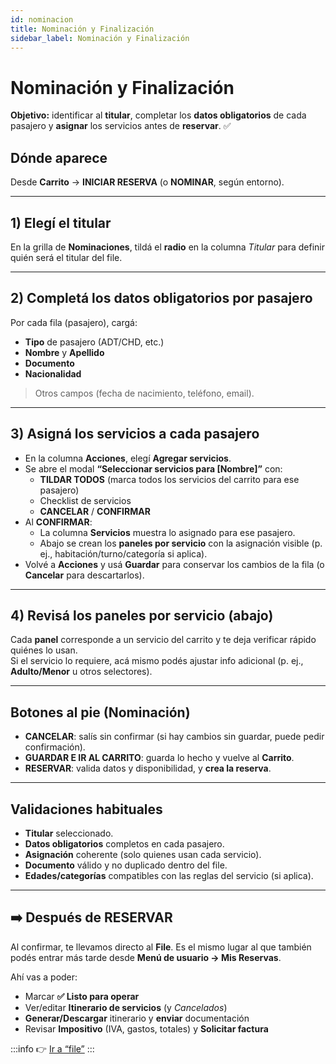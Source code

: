 ```yaml
---
id: nominacion
title: Nominación y Finalización
sidebar_label: Nominación y Finalización
---
```


# Nominación y Finalización
**Objetivo:** identificar al **titular**, completar los **datos obligatorios** de cada pasajero y **asignar** los servicios antes de **reservar**. ✅

## Dónde aparece
Desde **Carrito** → **INICIAR RESERVA** (o **NOMINAR**, según entorno).

---

## 1) Elegí el titular
En la grilla de **Nominaciones**, tildá el **radio** en la columna *Titular* para definir quién será el titular del file.

---

## 2) Completá los datos obligatorios por pasajero
Por cada fila (pasajero), cargá:
- **Tipo** de pasajero (ADT/CHD, etc.)
- **Nombre** y **Apellido**
- **Documento**
- **Nacionalidad**

> Otros campos (fecha de nacimiento, teléfono, email).

---

## 3) Asigná los servicios a cada pasajero
- En la columna **Acciones**, elegí **Agregar servicios**.
- Se abre el modal **“Seleccionar servicios para [Nombre]”** con:
  - **TILDAR TODOS** (marca todos los servicios del carrito para ese pasajero)
  - Checklist de servicios
  - **CANCELAR** / **CONFIRMAR**
- Al **CONFIRMAR**:
  - La columna **Servicios** muestra lo asignado para ese pasajero.
  - Abajo se crean los **paneles por servicio** con la asignación visible (p. ej., habitación/turno/categoría si aplica).
- Volvé a **Acciones** y usá **Guardar** para conservar los cambios de la fila (o **Cancelar** para descartarlos).

---

## 4) Revisá los paneles por servicio (abajo)
Cada **panel** corresponde a un servicio del carrito y te deja verificar rápido quiénes lo usan.  
Si el servicio lo requiere, acá mismo podés ajustar info adicional (p. ej., **Adulto/Menor** u otros selectores).

---

## Botones al pie (Nominación)
- **CANCELAR**: salís sin confirmar (si hay cambios sin guardar, puede pedir confirmación).
- **GUARDAR E IR AL CARRITO**: guarda lo hecho y vuelve al **Carrito**.
- **RESERVAR**: valida datos y disponibilidad, y **crea la reserva**.

---

## Validaciones habituales
- **Titular** seleccionado.  
- **Datos obligatorios** completos en cada pasajero.  
- **Asignación** coherente (solo quienes usan cada servicio).  
- **Documento** válido y no duplicado dentro del file.  
- **Edades/categorías** compatibles con las reglas del servicio (si aplica).

---

## ➡️ Después de **RESERVAR**
Al confirmar, te llevamos directo al **File**. Es el mismo lugar al que también podés entrar más tarde desde **Menú de usuario → Mis Reservas**.

Ahí vas a poder:
- Marcar **✅ Listo para operar**  
- Ver/editar **Itinerario de servicios** (y *Cancelados*)  
- **Generar/Descargar** itinerario y **enviar** documentación  
- Revisar **Impositivo** (IVA, gastos, totales) y **Solicitar factura**  

:::info
👉 [Ir a “file”](./general/file)
:::
<!--
Sugerencias de imágenes (cargalas en /static/img/... y descomentá):
![Nominaciones](/img/reservas-online/ventas/nominaciones.png)
![Botón Reservar](/img/reservas-online/ventas/nominacion-reservar.png)
-->



<!-- ---
id: nominacion
title: Nominación y Finalización
sidebar_label: Nominación y Finalización
---

# Nominación y Finalización
**Objetivo:** identificar al titular, cargar los datos obligatorios de cada pasajero y asignar los servicios antes de **reservar**.

## Dónde aparece
Desde **Carrito** → **INICIAR RESERVA** (o **NOMINAR**, según entorno).

## 1) Elegir titular
En la grilla de **Nominaciones**, seleccionar el **titular** (radio en la columna correspondiente).

## 2) Datos obligatorios por pasajero
Completar, por cada fila:
- **Tipo** de pasajero  
- **Nombre** y **Apellido**  
- **Documento**  
- **Nacionalidad**

> Otros campos (fecha de nacimiento, teléfono, email) pueden mostrarse según configuración.

## 3) Asignar servicios a cada pasajero
- Columna **Acciones** → **Agregar servicios**.
- Se abre el modal **Seleccionar servicios para [Nombre]** con:
  - Botón **TILDAR TODOS**
  - Lista de servicios del carrito (checklist)
  - **CANCELAR** / **CONFIRMAR**
- Al **CONFIRMAR**:
  - La columna **Servicios** muestra lo asignado para ese pasajero.
  - En la parte inferior se generan los **paneles por servicio** con la asignación visible (por ejemplo, por habitación/turno/categoría si corresponde).
- Volver a **Acciones** y usar **Guardar** para conservar los cambios de la fila (o **Cancelar** para descartarlos).

## 4) Controles inferiores (paneles por servicio)
Los paneles listan cada **servicio** del carrito y permiten verificar rápidamente qué pasajeros están asignados.  
Si el servicio lo requiere, ahí mismo se ajusta información adicional (por ejemplo, categoría **Adulto/Menor** o selectores específicos).

## Botones al pie (Nominación)
- **CANCELAR**: sale sin confirmar (puede solicitar confirmación si hay cambios sin guardar).
- **GUARDAR E IR AL CARRITO**: guarda las nominaciones y regresa a **Carrito**.
- **RESERVAR**: valida datos y disponibilidad, y crea la reserva.

## Validaciones habituales
- **Titular** seleccionado.  
- **Datos obligatorios** completos en cada pasajero.  
- **Asignación** de servicios coherente (solo quienes usarán cada servicio).  
- **Documento** en formato válido (y no duplicado para el mismo file).  
- **Edades/categorías** compatibles con las reglas del servicio (si aplica). -->
